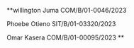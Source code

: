 **willington Juma  COM/B/01-0046/2023


Phoebe Otieno    SIT/B/01-03320/2023

Omar Kasera      COM/B/01-00095/2023
**
